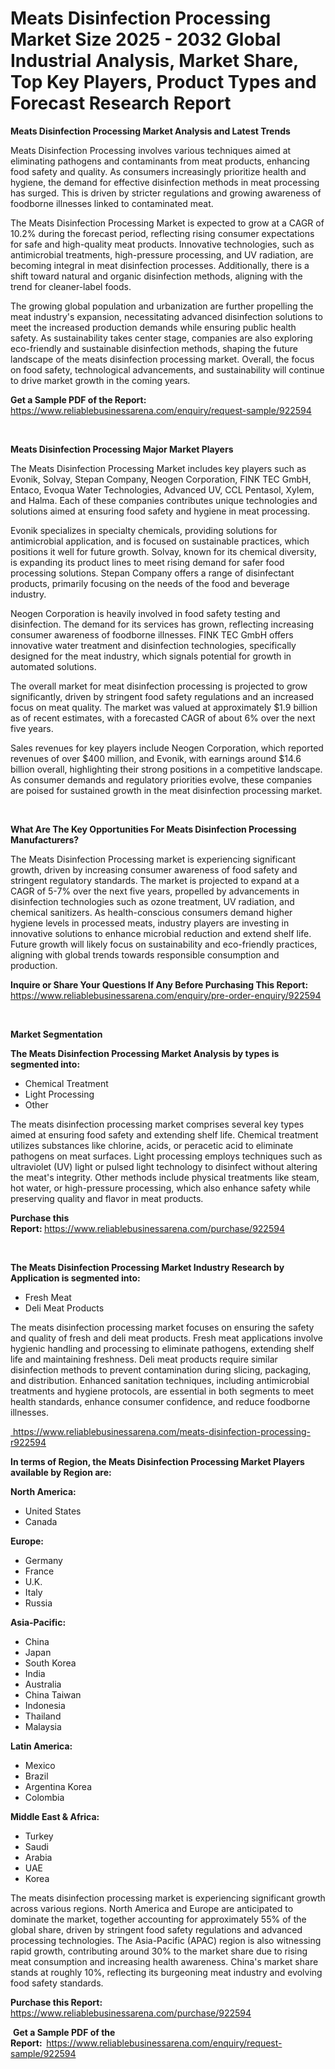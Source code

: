 <p><h1>Meats Disinfection Processing Market Size 2025 - 2032 Global Industrial Analysis, Market Share, Top Key Players, Product Types and Forecast Research Report</h1></p><p><strong>Meats Disinfection Processing Market Analysis and Latest Trends</strong></p>
<p><p>Meats Disinfection Processing involves various techniques aimed at eliminating pathogens and contaminants from meat products, enhancing food safety and quality. As consumers increasingly prioritize health and hygiene, the demand for effective disinfection methods in meat processing has surged. This is driven by stricter regulations and growing awareness of foodborne illnesses linked to contaminated meat.</p><p>The Meats Disinfection Processing Market is expected to grow at a CAGR of 10.2% during the forecast period, reflecting rising consumer expectations for safe and high-quality meat products. Innovative technologies, such as antimicrobial treatments, high-pressure processing, and UV radiation, are becoming integral in meat disinfection processes. Additionally, there is a shift toward natural and organic disinfection methods, aligning with the trend for cleaner-label foods.</p><p>The growing global population and urbanization are further propelling the meat industry's expansion, necessitating advanced disinfection solutions to meet the increased production demands while ensuring public health safety. As sustainability takes center stage, companies are also exploring eco-friendly and sustainable disinfection methods, shaping the future landscape of the meats disinfection processing market. Overall, the focus on food safety, technological advancements, and sustainability will continue to drive market growth in the coming years.</p></p>
<p><strong>Get a Sample PDF of the Report:&nbsp;</strong> <a href="https://www.reliablebusinessarena.com/enquiry/request-sample/922594?utm_campaign=3522&utm_medium=2&utm_source=Github&utm_content=ia&utm_term=18042025&utm_id=meats-disinfection-processing">https://www.reliablebusinessarena.com/enquiry/request-sample/922594</a></p>
<p>&nbsp;</p>
<p><strong>Meats Disinfection Processing Major Market Players</strong></p>
<p><p>The Meats Disinfection Processing Market includes key players such as Evonik, Solvay, Stepan Company, Neogen Corporation, FINK TEC GmbH, Entaco, Evoqua Water Technologies, Advanced UV, CCL Pentasol, Xylem, and Halma. Each of these companies contributes unique technologies and solutions aimed at ensuring food safety and hygiene in meat processing.</p><p>Evonik specializes in specialty chemicals, providing solutions for antimicrobial application, and is focused on sustainable practices, which positions it well for future growth. Solvay, known for its chemical diversity, is expanding its product lines to meet rising demand for safer food processing solutions. Stepan Company offers a range of disinfectant products, primarily focusing on the needs of the food and beverage industry. </p><p>Neogen Corporation is heavily involved in food safety testing and disinfection. The demand for its services has grown, reflecting increasing consumer awareness of foodborne illnesses. FINK TEC GmbH offers innovative water treatment and disinfection technologies, specifically designed for the meat industry, which signals potential for growth in automated solutions.</p><p>The overall market for meat disinfection processing is projected to grow significantly, driven by stringent food safety regulations and an increased focus on meat quality. The market was valued at approximately $1.9 billion as of recent estimates, with a forecasted CAGR of about 6% over the next five years.</p><p>Sales revenues for key players include Neogen Corporation, which reported revenues of over $400 million, and Evonik, with earnings around $14.6 billion overall, highlighting their strong positions in a competitive landscape. As consumer demands and regulatory priorities evolve, these companies are poised for sustained growth in the meat disinfection processing market.</p></p>
<p>&nbsp;</p>
<p><strong>What Are The Key Opportunities For Meats Disinfection Processing Manufacturers?</strong></p>
<p><p>The Meats Disinfection Processing market is experiencing significant growth, driven by increasing consumer awareness of food safety and stringent regulatory standards. The market is projected to expand at a CAGR of 5-7% over the next five years, propelled by advancements in disinfection technologies such as ozone treatment, UV radiation, and chemical sanitizers. As health-conscious consumers demand higher hygiene levels in processed meats, industry players are investing in innovative solutions to enhance microbial reduction and extend shelf life. Future growth will likely focus on sustainability and eco-friendly practices, aligning with global trends towards responsible consumption and production.</p></p>
<p><strong>Inquire or Share Your Questions If Any Before Purchasing This Report:</strong> <a href="https://www.reliablebusinessarena.com/enquiry/pre-order-enquiry/922594?utm_campaign=3522&utm_medium=2&utm_source=Github&utm_content=ia&utm_term=18042025&utm_id=meats-disinfection-processing">https://www.reliablebusinessarena.com/enquiry/pre-order-enquiry/922594</a></p>
<p>&nbsp;</p>
<p><strong>Market Segmentation</strong></p>
<p><strong>The Meats Disinfection Processing Market Analysis by types is segmented into:</strong></p>
<p><ul><li>Chemical Treatment</li><li>Light Processing</li><li>Other</li></ul></p>
<p><p>The meats disinfection processing market comprises several key types aimed at ensuring food safety and extending shelf life. Chemical treatment utilizes substances like chlorine, acids, or peracetic acid to eliminate pathogens on meat surfaces. Light processing employs techniques such as ultraviolet (UV) light or pulsed light technology to disinfect without altering the meat's integrity. Other methods include physical treatments like steam, hot water, or high-pressure processing, which also enhance safety while preserving quality and flavor in meat products.</p></p>
<p><strong>Purchase this Report:&nbsp;</strong><a href="https://www.reliablebusinessarena.com/purchase/922594?utm_campaign=3522&utm_medium=2&utm_source=Github&utm_content=ia&utm_term=18042025&utm_id=meats-disinfection-processing">https://www.reliablebusinessarena.com/purchase/922594</a></p>
<p>&nbsp;</p>
<p><strong>The Meats Disinfection Processing Market Industry Research by Application is segmented into:</strong></p>
<p><ul><li>Fresh Meat</li><li>Deli Meat Products</li></ul></p>
<p><p>The meats disinfection processing market focuses on ensuring the safety and quality of fresh and deli meat products. Fresh meat applications involve hygienic handling and processing to eliminate pathogens, extending shelf life and maintaining freshness. Deli meat products require similar disinfection methods to prevent contamination during slicing, packaging, and distribution. Enhanced sanitation techniques, including antimicrobial treatments and hygiene protocols, are essential in both segments to meet health standards, enhance consumer confidence, and reduce foodborne illnesses.</p></p>
<p><a href="https://www.reliablebusinessarena.com/meats-disinfection-processing-r922594?utm_campaign=3522&utm_medium=2&utm_source=Github&utm_content=ia&utm_term=18042025&utm_id=meats-disinfection-processing">&nbsp;https://www.reliablebusinessarena.com/meats-disinfection-processing-r922594</a></p>
<p><strong>In terms of Region, the Meats Disinfection Processing Market Players available by Region are:</strong></p>
<p>
    <p> <strong> North America: </strong>
        <ul>
            <li>United States</li>
            <li>Canada</li>
        </ul>
        </p> 
    <p> <strong> Europe: </strong>
        <ul>
            <li>Germany</li>
            <li>France</li>
            <li>U.K.</li>
            <li>Italy</li>
            <li>Russia</li>
        </ul>
        </p> 
    <p> <strong> Asia-Pacific: </strong>
        <ul>
            <li>China</li>
            <li>Japan</li>
            <li>South Korea</li>
            <li>India</li>
            <li>Australia</li>
            <li>China Taiwan</li>
            <li>Indonesia</li>
            <li>Thailand</li>
            <li>Malaysia</li>
        </ul>
        </p> 
    <p> <strong> Latin America: </strong>
        <ul>
            <li>Mexico</li>
            <li>Brazil</li>
            <li>Argentina Korea</li>
            <li>Colombia</li>
        </ul>
        </p> 
    <p> <strong> Middle East & Africa: </strong>
        <ul>
            <li>Turkey</li>
            <li>Saudi</li>
            <li>Arabia</li>
            <li>UAE</li>
            <li>Korea</li>
        </ul>
    </p>
    </p>
<p><p>The meats disinfection processing market is experiencing significant growth across various regions. North America and Europe are anticipated to dominate the market, together accounting for approximately 55% of the global share, driven by stringent food safety regulations and advanced processing technologies. The Asia-Pacific (APAC) region is also witnessing rapid growth, contributing around 30% to the market share due to rising meat consumption and increasing health awareness. China's market share stands at roughly 10%, reflecting its burgeoning meat industry and evolving food safety standards.</p></p>
<p><strong>Purchase this Report: </strong><a href="https://www.reliablebusinessarena.com/purchase/922594?utm_campaign=3522&utm_medium=2&utm_source=Github&utm_content=ia&utm_term=18042025&utm_id=meats-disinfection-processing">https://www.reliablebusinessarena.com/purchase/922594</a></p>
<p>&nbsp;<strong>Get a Sample PDF of the Report:&nbsp;&nbsp;</strong><a href="https://www.reliablebusinessarena.com/enquiry/request-sample/922594?utm_campaign=3522&utm_medium=2&utm_source=Github&utm_content=ia&utm_term=18042025&utm_id=meats-disinfection-processing">https://www.reliablebusinessarena.com/enquiry/request-sample/922594</a></p>
<p><strong></strong></p>
<p><p></p><p></p><p></p></p>